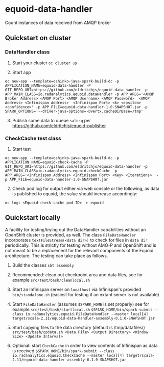 # equoid-data-handler 

Count instances of data received from AMQP broker

## Quickstart on cluster

### DataHandler class
1. Start your cluster `oc cluster up`

2. Start app 
```
oc new-app --template=oshinko-java-spark-build-dc -p APPLICATION_NAME=equoid-data-handler -P GIT_REPO_URI=https://github.com/eldritchjs/equoid-data-handler -p APP_MAIN_CLASS=io.radanalytics.equoid.dataHandler -p APP_ARGS='<AMQP Broker Address> <AMQP Port> <AMQP Username> <AMQP Password>  <AMQP Address> <Infinispan Address>  <Infinispan Port> <k> <epsilon> <confidence>' -p APP_FILE=equoid-data-handler-1.0-SNAPSHOT.jar -p SPARK_OPTIONS='--driver-java-options=-Dvertx.cacheDirBase=/tmp'
```

3. Publish some data to queue `salesq` per https://github.com/eldritchjs/equoid-publisher

### CheckCache test class

1. Start test
```
oc new-app --template=oshinko-java-spark-build-dc -p APPLICATION_NAME=equoid-check-cache -P GIT_REPO_URI=https://github.com/eldritchjs/equoid-data-handler -p APP_MAIN_CLASS=io.radanalytics.equoid.checkCache -p APP_ARGS='<Infinispan Address> <Infinispan Port> <Key> <Iterations>' -p APP_FILE=equoid-data-handler-1.0-SNAPSHOT.jar 
```
2. Check pod log for output either via web console or the following, as data is published to equoid, the value should increase accordingly:
```
oc logs <Equoid-check-cache pod ID> -n equoid
```

## Quickstart locally

A facility for testing/trying out the DataHandler capabilities without an OpenShift cluster is provided, as well. The class `FileDataHandler` incorporates `textFileStream(<data dir>)` to check for files in `data dir` periodically. This is strictly for testing without AMQ-P and OpenShift and is not meant to be a replacement for the relevant components of the Equoid architecture. The testing can take place as follows.

1. Build the classes
`sbt assembly`

2. Recommended: clean out checkpoint area and data files, see for example `src/test/bash/cleanlocal.sh`

3. Start an Infinispan server on `localhost` via Infinispan's provided `bin/standalone.sh` (easiest for testing if an extant server is not available)
 
4. Start `FileDataHandler` (assumes `$SPARK_HOME` is set properly) see for example `src/test/bash/startlocal.sh` 
`$SPARK_HOME/bin/spark-submit --class io.radanalytics.equoid.FileDataHandler --master local[4] target/scala-2.11/equoid-data-handler-assembly-0.1.0-SNAPSHOT.jar`

5. Start copying files to the data directory (default is /tmp/datafiles/)
`src/test/bash/cpdata.sh <Data File> <Output Directory> <Window Size> <Update Interval>`

6. Optional: start `CheckCache` in order to view contents of Infinispan as data is received
`$SPARK_HOME/bin/spark-submit --class io.radanalytics.equoid.CheckCache --master local[4] target/scala-2.11/equoid-data-handler-assembly-0.1.0-SNAPSHOT.jar`

